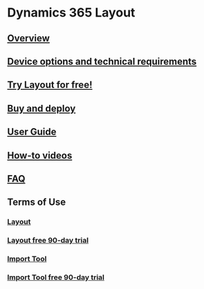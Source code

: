 # Dynamics 365 Layout
## [Overview](index.md)
## [Device options and technical requirements](requirements.md)
## [Try Layout for free!](90-day-trial.md)
## [Buy and deploy](buy-and-deploy.md)
## [User Guide](user-guide.md)
## [How-to videos](https://go.microsoft.com/fwlink/p/?linkid=2021489)
## [FAQ](faq.md)
## Terms of Use
### [Layout](../legal/layout-license-terms.md)
### [Layout free 90-day trial](..legal/layout-free-90-day-trial.md)
### [Import Tool](../legal/import-tool-license-terms.md)
### [Import Tool free 90-day trial](..legal/import-tool-free-90-day-trial.md)

